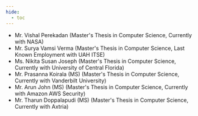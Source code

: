 ```yaml
---
hide:
  - toc
---
```

* Mr. Vishal Perekadan (Master's Thesis in Computer Science, Currently with NASA)
* Mr. Surya Vamsi Verma (Master's Thesis in Computer Science, Last Known Employment with UAH ITSE)
* Ms. Nikita Susan Joseph (Master's Thesis in Computer Science, Currently with University of Central Florida)
* Mr. Prasanna Koirala (MS) (Master's Thesis in Computer Science, Currently with Vanderbilt University)
* Mr. Arun John (MS) (Master's Thesis in Computer Science, Currently with Amazon AWS Security)
* Mr. Tharun Doppalapudi (MS) (Master's Thesis in Computer Science, Currently with Axtria)